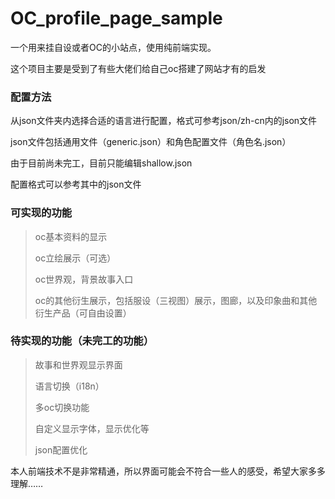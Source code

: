 # OC_profile_page_sample

一个用来挂自设或者OC的小站点，使用纯前端实现。

这个项目主要是受到了有些大佬们给自己oc搭建了网站才有的启发

### 配置方法
从json文件夹内选择合适的语言进行配置，格式可参考json/zh-cn内的json文件

json文件包括通用文件（generic.json）和角色配置文件（角色名.json）

由于目前尚未完工，目前只能编辑shallow.json

配置格式可以参考其中的json文件

### 可实现的功能

> oc基本资料的显示
> 
> oc立绘展示（可选）
> 
> oc世界观，背景故事入口
> 
> oc的其他衍生展示，包括服设（三视图）展示，图廊，以及印象曲和其他衍生产品（可自由设置）

### 待实现的功能（未完工的功能）

> 故事和世界观显示界面
>
> 语言切换（i18n）
>
> 多oc切换功能
>
> 自定义显示字体，显示优化等
>
> json配置优化


本人前端技术不是非常精通，所以界面可能会不符合一些人的感受，希望大家多多理解……
